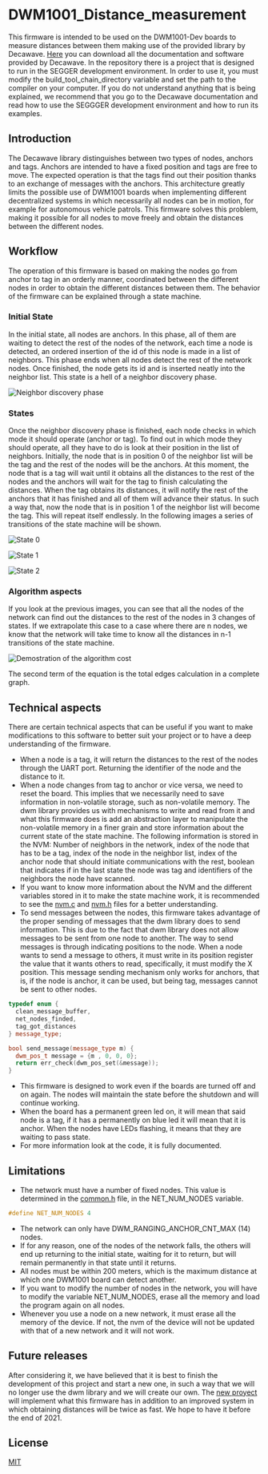 # DWM1001_Distance_measurement

This firmware is intended to be used on the DWM1001-Dev boards to measure distances between them making use of the provided library by Decawave.
[Here](https://www.decawave.com/product/dwm1001-development-board/) you can download all the documentation and software provided by Decawave.
In the repository there is a project that is designed to run in the SEGGER development environment. In order to use it, you must modify the build_tool_chain_directory variable and set the path to the compiler on your computer. If you do not understand anything that is being explained, we recommend that you go to the Decawave documentation and read how to use the SEGGGER development environment and how to run its examples.


## Introduction
The Decawave library distinguishes between two types of nodes, anchors and tags. Anchors are intended to have a fixed position and tags are free to move. The expected operation is that the tags find out their position thanks to an exchange of messages with the anchors. This architecture greatly limits the possible use of DWM1001 boards when implementing different decentralized systems in which necessarily all nodes can be in motion, for example for autonomous vehicle patrols. This firmware solves this problem, making it possible for all nodes to move freely and obtain the distances between the different nodes.

## Workflow
The operation of this firmware is based on making the nodes go from anchor to tag in an orderly manner, coordinated between the different nodes in order to obtain the different distances between them. The behavior of the firmware can be explained through a state machine.

### Initial State
In the initial state, all nodes are anchors. In this phase, all of them are waiting to detect the rest of the nodes of the network, each time a node is detected, an ordered insertion of the id of this node is made in a list of neighbors. This phase ends when all nodes detect the rest of the network nodes. Once finished, the node gets its id and is inserted neatly into the neighbor list. This state is a hell of a neighbor discovery phase.

![Neighbor discovery phase](https://github.com/UCM-237/DWM1001_Distances_measurement/blob/main/assets/Neighbor%20discovery%20phase.png)

### States
Once the neighbor discovery phase is finished, each node checks in which mode it should operate (anchor or tag). To find out in which mode they should operate, all they have to do is look at their position in the list of neighbors. Initially, the node that is in position 0 of the neighbor list will be the tag and the rest of the nodes will be the anchors. At this moment, the node that is a tag will wait until it obtains all the distances to the rest of the nodes and the anchors will wait for the tag to finish calculating the distances. When the tag obtains its distances, it will notify the rest of the anchors that it has finished and all of them will advance their status. In such a way that, now the node that is in position 1 of the neighbor list will become the tag. This will repeat itself endlessly. In the following images a series of transitions of the state machine will be shown.

![State 0](https://github.com/UCM-237/DWM1001_Distances_measurement/blob/main/assets/State%200.png)

![State 1](https://github.com/UCM-237/DWM1001_Distances_measurement/blob/main/assets/State%201.png)

![State 2](https://github.com/UCM-237/DWM1001_Distances_measurement/blob/main/assets/State%202.png)

### Algorithm aspects
If you look at the previous images, you can see that all the nodes of the network can find out the distances to the rest of the nodes in 3 changes of states. If we extrapolate this case to a case where there are n nodes, we know that the network will take time to know all the distances in n-1 transitions of the state machine.

![Demostration of the algorithm cost](https://github.com/UCM-237/DWM1001_Distances_measurement/blob/main/assets/Standar%20method%20formula.gif)

The second term of the equation is the total edges calculation in a complete graph.

## Technical aspects
There are certain technical aspects that can be useful if you want to make modifications to this software to better suit your project or to have a deep understanding of the firmware.

* When a node is a tag, it will return the distances to the rest of the nodes through the UART port. Returning the identifier of the node and the distance to it.
* When a node changes from tag to anchor or vice versa, we need to reset the board. This implies that we necessarily need to save information in non-volatile storage, such as non-volatile memory. The dwm library provides us with mechanisms to write and read from it and what this firmware does is add an abstraction layer to manipulate the non-volatile memory in a finer grain and store information about the current state of the state machine. The following information is stored in the NVM:
Number of neighbors in the network, index of the node that has to be a tag, index of the node in the neighbor list, index of the anchor node that should initiate communications with the rest, boolean that indicates if in the last state the node was tag and identifiers of the neighbors the node have scanned.
* If you want to know more information about the NVM and the different variables stored in it to make the state machine work, it is recommended to see the [nvm.c](https://github.com/UCM-237/DWM1001_Distances_measurement/blob/main/source/nvm/nvm.c) and [nvm.h](https://github.com/UCM-237/DWM1001_Distances_measurement/blob/main/header/nvm/nvm.h) files for a better understanding.
* To send messages between the nodes, this firmware takes advantage of the proper sending of messages that the dwm library does to send information. This is due to the fact that dwm library does not allow messages to be sent from one node to another. The way to send messages is through indicating positions to the node. When a node wants to send a message to others, it must write in its position register the value that it wants others to read, specifically, it must modify the X position. This message sending mechanism only works for anchors, that is, if the node is anchor, it can be used, but being tag, messages cannot be sent to other nodes.
```c++
typedef enum {
  clean_message_buffer,
  net_nodes_finded,
  tag_got_distances
} message_type;
```
```c++
bool send_message(message_type m) {
  dwm_pos_t message = {m , 0, 0, 0};
  return err_check(dwm_pos_set(&message));
}
```
* This firmware is designed to work even if the boards are turned off and on again. The nodes will maintain the state before the shutdown and will continue working.
* When the board has a permanent green led on, it will mean that said node is a tag, if it has a permanently on blue led it will mean that it is anchor. When the nodes have LEDs flashing, it means that they are waiting to pass state.
* For more information look at the code, it is fully documented.

## Limitations
* The network must have a number of fixed nodes. This value is determined in the [common.h](https://github.com/UCM-237/DWM1001_Distances_measurement/blob/main/header/common.h) file, in the NET_NUM_NODES variable.
```c++
#define NET_NUM_NODES 4
```
* The network can only have DWM_RANGING_ANCHOR_CNT_MAX (14) nodes.
* If for any reason, one of the nodes of the network falls, the others will end up returning to the initial state, waiting for it to return, but will remain permanently in that state until it returns.
* All nodes must be within 200 meters, which is the maximum distance at which one DWM1001 board can detect another.
* If you want to modify the number of nodes in the network, you will have to modify the variable NET_NUM_NODES, erase all the memory and load the program again on all nodes.
* Whenever you use a node on a new network, it must erase all the memory of the device. If not, the nvm of the device will not be updated with that of a new network and it will not work.

## Future releases
After considering it, we have believed that it is best to finish the development of this project and start a new one, in such a way that we will no longer use the dwm library and we will create our own. The [new proyect](https://github.com/UCM-237/DWM1001_Distance_measurement_v2) will implement what this firmware has in addition to an improved system in which obtaining distances will be twice as fast. We hope to have it before the end of 2021.

## License
[MIT](https://choosealicense.com/licenses/mit/)
